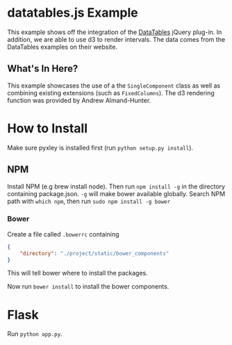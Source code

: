 # datatables.js Example
This example shows off the integration of the [DataTables](https://www.datatables.net/) jQuery plug-in. In addition, we are able to use d3 to render intervals. The data comes from the DataTables examples on their website.

## What's In Here?
This example showcases the use of a the `SingleComponent` class as well as combining existing extensions (such as `FixedColumns`). The d3 rendering function was provided by Andrew Almand-Hunter.

# How to Install
Make sure pyxley is installed first (run `python setup.py install`).

## NPM
Install NPM (e.g brew install node). Then run `npm install -g` in the directory containing
package.json. `-g` will make bower available globally.
Search NPM path with `which npm`, then run `sudo npm install -g bower`

### Bower
Create a file called `.bowerrc` containing
```json
{
    "directory": "./project/static/bower_components"
}
```
This will tell bower where to install the packages.

Now run `bower install` to install the bower components.

# Flask
Run `python app.py`.



